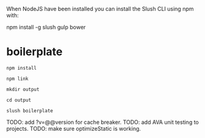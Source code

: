 When NodeJS have been installed you can install the Slush CLI using npm with:

npm install -g slush gulp bower




# boilerplate

`npm install`

`npm link`

`mkdir output`

`cd output`

`slush boilerplate`




TODO: add ?v=@@version for cache breaker.
TODO: add AVA unit testing to projects.
TODO: make sure optimizeStatic is working.

